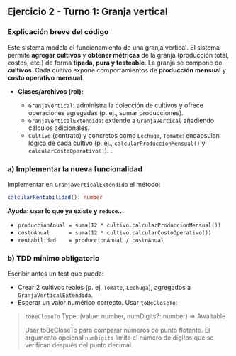 ## Ejercicio 2 - Turno 1: Granja vertical
### Explicación breve del código

Este sistema modela el funcionamiento de una granja vertical. El sistema permite **agregar cultivos** y **obtener métricas** de la granja (producción total, costos, etc.) de forma **tipada, pura y testeable**. La granja se compone de **cultivos**. Cada cultivo expone comportamientos de **producción mensual** y **costo operativo mensual**.

* **Clases/archivos (rol):**

  * `GranjaVertical`: administra la colección de cultivos y ofrece operaciones agregadas (p. ej., sumar producciones).
  * `GranjaVerticalExtendida`: extiende a `GranjaVertical` añadiendo cálculos adicionales.
  * `Cultivo` (contrato) y concretos como `Lechuga`, `Tomate`: encapsulan lógica de cada cultivo (p. ej., `calcularProduccionMensual()` y `calcularCostoOperativo()`).
.


### a) Implementar la nueva funcionalidad

Implementar en `GranjaVerticalExtendida` el método:

```ts
calcularRentabilidad(): number
```

**Ayuda: usar lo que ya existe y `reduce`...**

* `produccionAnual = suma(12 * cultivo.calcularProduccionMensual())`
* `costoAnual      = suma(12 * cultivo.calcularCostoOperativo())`
* `rentabilidad    = produccionAnual / costoAnual`

### b) **TDD** mínimo obligatorio

Escribir antes un test que pueda:

   * Crear 2 cultivos reales (p. ej. `Tomate`, `Lechuga`), agregados a `GranjaVerticalExtendida`.
   * Esperar un valor numérico correcto. Usar `toBeCloseTo`:

  > `toBeCloseTo`
  > Type: (value: number, numDigits?: number) => Awaitable<void>
  >
  > Usar toBeCloseTo para comparar números de punto flotante. El argumento opcional `numDigits` limita el número de dígitos que se verifican después del punto decimal.
  

